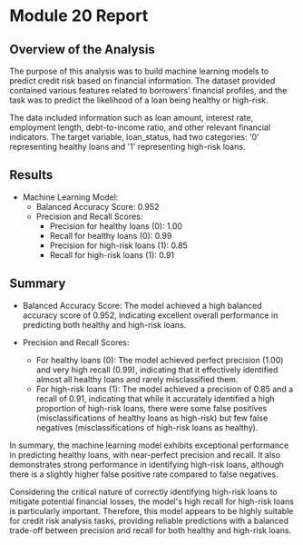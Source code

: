 # Module 20 Report

## Overview of the Analysis

The purpose of this analysis was to build machine learning models to predict credit risk based on financial information. The dataset provided contained various features related to borrowers' financial profiles, and the task was to predict the likelihood of a loan being healthy or high-risk.

The data included information such as loan amount, interest rate, employment length, debt-to-income ratio, and other relevant financial indicators. The target variable, loan_status, had two categories: '0' representing healthy loans and '1' representing high-risk loans.

## Results

* Machine Learning Model:
  * Balanced Accuracy Score: 0.952
  * Precision and Recall Scores:
	* Precision for healthy loans (0): 1.00
	* Recall for healthy loans (0): 0.99
	* Precision for high-risk loans (1): 0.85
	* Recall for high-risk loans (1): 0.91

## Summary

* Balanced Accuracy Score: The model achieved a high balanced accuracy score of 0.952, indicating excellent overall performance in predicting both healthy and high-risk loans.

* Precision and Recall Scores:
  * For healthy loans (0): The model achieved perfect precision (1.00) and very high recall (0.99), indicating that it effectively identified almost all healthy loans and rarely misclassified them.
  * For high-risk loans (1): The model achieved a precision of 0.85 and a recall of 0.91, indicating that while it accurately identified a high proportion of high-risk loans, there were some false positives (misclassifications of healthy loans as high-risk) but few false negatives (misclassifications of high-risk loans as healthy).

In summary, the machine learning model exhibits exceptional performance in predicting healthy loans, with near-perfect precision and recall. It also demonstrates strong performance in identifying high-risk loans, although there is a slightly higher false positive rate compared to false negatives.

Considering the critical nature of correctly identifying high-risk loans to mitigate potential financial losses, the model's high recall for high-risk loans is particularly important. Therefore, this model appears to be highly suitable for credit risk analysis tasks, providing reliable predictions with a balanced trade-off between precision and recall for both healthy and high-risk loans.